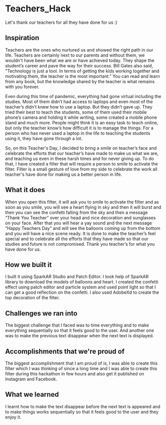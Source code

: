 # Teachers_Hack
Let's thank our teachers for all they have done for us :)

## Inspiration
Teachers are the ones who nurtured us and showed the right path in our life. Teachers are certainly next to our parents and without them, we wouldn't have been what we are or have achieved today. They shape the student’s career and pave the way for their success. Bill Gates also said, "Technology is just a tool. In terms of getting the kids working together and motivating them, the teacher is the most important.”
You can read and learn from any book, but the knowledge shared by the teacher is what remains with you forever. 

Even during this time of pandemic, everything had gone virtual including the studies. Most of them didn’t had access to laptops and even most of the teacher’s didn’t knew how to use a laptop. But they didn’t gave up. They tried their best to teach the students, some of them used their mobile phone’s camera and holding it while writing, some created a mobile phone stand and much more. People might think it is an easy task to teach online, but only the teacher know’s how difficult it is to manage the things. For a person who has never used a laptop in the life to teaching the students using it, they have gone through a lot.

So, on this Teacher's Day, I decided to bring a smile on teacher’s face and celebrate the efforts that our teacher’s have made to make us what we are, and teaching us even in these harsh times and for never giving up. To do that, I have created a filter that will require a person to smile to activate the filter. Filter is a small gesture of love from my side to celebrate the work all teacher's have done for making us a better person in life.
## What it does
When you open this filter, it will ask you to smile to activate the filter and as soon as you smile, you will see a heart flying in sky and then it will burst and then you can see the confetti falling from the sky and then a message “Thank You Teacher” over your head and nice decoration and sunglasses on your face. After that you will hear a yay sound and the next message “Happy Teachers Day” and will see the balloons coming up from the bottom and you will have a nice scene ready. 
It is done to make the teacher’s feel special and to celebrate all the efforts that they have made so that our studies and future is not compromised. 
Thank you teacher’s for what you have done for us. 

## How we built it
I built it using SparkAR Studio and Patch Editor. I took help of SparkAR library to download the models of balloons and heart. I created the confetti effect using patch editor and particle system and used point light so that I can get a good reflection on the confetti. I also used AdobeXd to create the top decoration of the filter.

## Challenges we ran into
The biggest challenge that I faced was to time everything and to make everything sequentially so that it feels good to the user. And another one was to make the previous text disappear when the next text is displayed. 

## Accomplishments that we're proud of
The biggest accomplishment that I am proud of is, I was able to create this filter which I was thinking of since a long time and I was able to create this filter during this hackathon in few hours and also get it published on Instagram and Facebook.

## What we learned
I learnt how to make the text disappear before the next text is appeared and to make things works sequentially so that it feels good to the user and they enjoy it.
